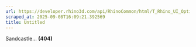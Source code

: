 ```yaml
---
url: https://developer.rhino3d.com/api/RhinoCommon/html/T_Rhino_UI_OptionsDialogPage.htm
scraped_at: 2025-09-08T16:09:21.392569
title: Untitled
---
```


Sandcastle... **(404)**

